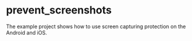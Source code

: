# prevent_screenshots

The example project shows how to use screen capturing protection on the Android and iOS.